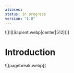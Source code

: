 ```yaml
---
aliases: 
status: in progress
version: "1.0"
---
```


![[![[Sapient.webp|center|512]]]]
# Introduction


![[pagebreak.webp]]